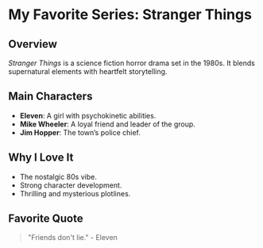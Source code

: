 # My Favorite Series: **Stranger Things**

## Overview
*Stranger Things* is a science fiction horror drama set in the 1980s. It blends supernatural elements with heartfelt storytelling.

## Main Characters
- **Eleven**: A girl with psychokinetic abilities.
- **Mike Wheeler**: A loyal friend and leader of the group.
- **Jim Hopper**: The town’s police chief.

## Why I Love It
- The nostalgic 80s vibe.
- Strong character development.
- Thrilling and mysterious plotlines.

## Favorite Quote
> "Friends don't lie." - Eleven
